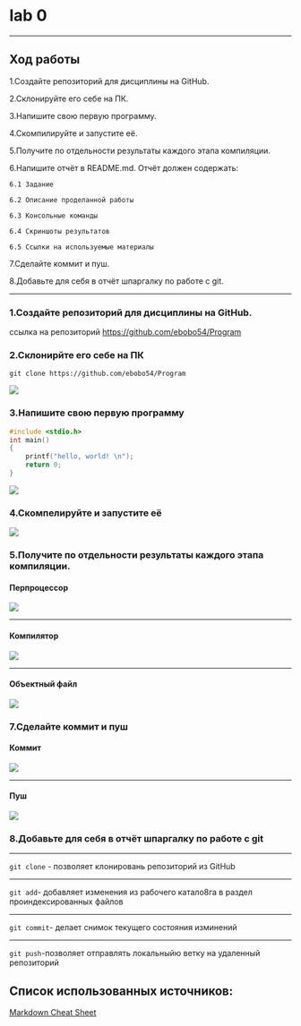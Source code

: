 # lab 0

---

## Ход работы

1.Создайте репозиторий для дисциплины на GitHub.

2.Склонируйте его себе на ПК.

3.Напишите свою первую программу.

4.Скомпилируйте и запустите её.

5.Получите по отдельности результаты каждого этапа компиляции.

6.Напишите отчёт в README.md. Отчёт должен содержать:

    6.1 Задание

    6.2 Описание проделанной работы

    6.3 Консольные команды
    
    6.4 Скриншоты результатов

    6.5 Ссылки на используемые материалы

7.Сделайте коммит и пуш.

8.Добавьте для себя в отчёт шпаргалку по работе с git.



---

### 1.Создайте репозиторий для дисциплины на GitHub.
ссылка на репозиторий https://github.com/ebobo54/Program
### 2.Склонирйте его себе на ПК
```
git clone https://github.com/ebobo54/Program
```
![](Q.png)
### 3.Напишите свою первую программу 
```c
#include <stdio.h>
int main()
{
    printf("hello, world! \n");
    return 0;
}
```
![](P.png)
### 4.Скомпелируйте и запустите её
![](I.png)
### 5.Получите по отдельности результаты каждого этапа компиляции.
#### Перпроцессор 
![](W.png) 

---

#### Компилятор
![](E.png) 

---

#### Объектный файл
![](A.png)
### 7.Сделайте коммит и пуш
#### Коммит 
![](U.png)

---

#### Пуш
![](PUSH.png) 
### 8.Добавьте для себя в отчёт шпаргалку по работе с git
  
---

`git clone` - позволяет клонировань репозиторий из GitHub

---

`git add`- добавляет  изменения из рабочего катало8га в раздел проиндексированных файлов

---

`git commit`- делает снимок текущего состояния изминений

---

`git push`-позволяет отправлять локальныйю ветку на удаленный репозиторий 
## Список использованных источников:
[Markdown Cheat Sheet](https://www.markdownguide.org/cheat-sheet/)